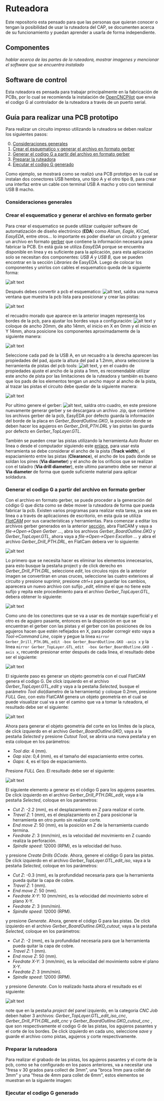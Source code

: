 # Ruteadora
Este repositorio esta pensado para que las personas que quieran conocer o tengan la posibilidad de usar la ruteadora del CAP, se documenten acerca de su funcionamiento y puedan aprender a usarla de forma independiente.

## Componentes
*hablar acerca de las partes de la ruteadora, mostrar imagenes y mencionar el software que se encuentra instalado*

## Software de control
Esta ruteadora es pensada para trabajar principalmente en la fabricación de PCBs, por lo cual se recomienda la instalación de [OpenCNCPilot](https://github.com/martin2250/OpenCNCPilot) que envia el codigo G al controlador de la ruteadora a través de un puerto serial.

## Guía para realizar una PCB prototipo
Para realizar un circuito impreso utilizando la ruteadora se deben realizar los siguientes pasos:

0. [Consideraciones generales](#sec_notes)
1. [Crear el esquematico y generar el archivo en formato gerber](#sec_esq)
2. [Generar el codigo G a partir del archivo en formato gerber](#sec_gcode)
3. [Preparar la ruteadora](#sec_prepare)
4. [Ejecutar el codigo G generado](#sec_execute)


Como ejemplo, se mostrará como se realizó una PCB prototipo en la cual se instalan dos conectores USB hembra, uno tipo A y el otro tipo B, para crear una interfaz entre un cable con terminal USB A macho y otro con terminal USB B macho.

### <a name="sec_notes"></a> Consideraciones generales

### <a name="sec_esq"></a> Crear el esquematico y generar el archivo en formato gerber
Para crear el esquematico se puede utilizar cualquier software de automatización de diseño electrónico (**EDA**) como *Altium*, *Eagle*, *KiCad*, *EasyEDA*, entre otros... lo importante es poder diseñar un circuito y generar un archivo en formato [gerber](https://es.wikipedia.org/wiki/Gerber_(formato_de_archivo)) que contiene la información necesaria para fabricar la PCB. En está guía se utiliza *EasyEDA* porque se encuentra disponible en linea y es suficiente para la aplicación, para esta aplicación solo se necesitan dos componentes: *USB A* y *USB B*, que se pueden encontrar en la sección *Libraries* de EasyEDA. Luego de colocar los componentes y unirlos con cables el esquematico queda de la siguiente forma:

![alt text](https://github.com/cap-repositories/Ruteadora/blob/master/miscelanea/imagenes/schematic_USBA_USBB.PNG "esquematico")

Después debes convertir a pcb el esquematico: ![alt text](https://github.com/cap-repositories/Ruteadora/blob/master/miscelanea/imagenes/convertPCB_USBA_USBB.png "convertir a pcb"), saldra una nueva ventana que muestra la pcb lista para posicionar y crear las pistas:

![alt text](https://github.com/cap-repositories/Ruteadora/blob/master/miscelanea/imagenes/PCB1_USBA_USBB.PNG "pcb1")

el recuadro morado que aparece en la anterior imagen representa los bordes de la pcb, para ajustar los bordes vaya a configuración: ![alt text](https://github.com/cap-repositories/Ruteadora/blob/master/miscelanea/imagenes/configOutline_USBA_USBB.png "configurar bordes") y coloque de ancho 20mm, de alto 14mm, el inicio en X en 0mm y el inicio en Y 14mm, ahora posicione los componentes aproximadamente de la siguiente manera:

![alt text](https://github.com/cap-repositories/Ruteadora/blob/master/miscelanea/imagenes/PCB2_USBA_USBB.PNG "pcb2")

Seleccione cada pad de la USB A, en un recuadro a la derecha aparecen las propiedades del pad, ajuste la altura del pad a 1.2mm, ahora seleccione la herramienta de pistas del pcb tools: ![alt text](https://github.com/cap-repositories/Ruteadora/blob/master/miscelanea/imagenes/tracktool_USBA_USBB.png "tracktool"), y en el cuadro de propiedades ajuste el ancho de la pista a 1mm, es recomendable utilizar este ancho de pista por las limitaciones de la ruteadora y también es bueno que los pads de los elementos tengan un ancho mayor al ancho de la pista, al trazar las pistas el circuito debe quedar de la siguiente manera:

![alt text](https://github.com/cap-repositories/Ruteadora/blob/master/miscelanea/imagenes/PCB3_USBA_USBB.PNG "pcb3")

Por ultimo genere el gerber: ![alt text](https://github.com/cap-repositories/Ruteadora/blob/master/miscelanea/imagenes/gengerber_USBA_USBB.png "gengerber"), saldra otro cuadro, en este presione nuevamente generar gerber y se descargara un archivo .zip, que contiene los archivos gerber de la pcb, EasyEDA por defecto guarda la información del borde de la placa en *Gerber_BoardOutline.GKO*, la posición donde se deben hacer los agujeros en *Gerber_Drill_PTH.DRL* y las pistas las guarda por defecto en *Gerber_TopLayer.GTL*.

También se pueden crear las pistas utilizando la herramienta *Auto Router* en linea o desde el computador siguiendo este [enlace](https://docs.easyeda.com/en/PCB/Route/index.html#Local-Auto-Router), para usar esta herramienta se debe considerar el ancho de la pista (**Track width**), el espaciamiento entre las pistas (**Clearance**), el ancho de los pads donde se soldan los pines (**Via diameter**) y el ancho de los orificios que se realizan con el taladro (**Via drill diameter**), este ultimo parametro debe ser menor al **Via diameter** de forma que quede suficiente material para aplicar soldadura.

### <a name="sec_gcode"></a> Generar el codigo G a partir del archivo en formato gerber
Con el archivo en formato gerber, se puede proceder a la generación del código G que dicta como se debe mover la ruteadora de forma que pueda fabricar la pcb. Existen varios programas para realizar esta tarea, ya sea en linea o a través de aplicaciones de escritorio, en esta guía se utiliza [*FlatCAM*](http://flatcam.org/) por sus características y herramientas. Para comenzar a editar los archivos gerber generados en la anterior [sección](#sec_esq), abra FlatCAM y vaya a *file->Open->Open Gerber ...*, abra los archivos *Gerber_BoardOutline.GKO* y *Gerber_TopLayer.GTL*, ahora vaya a *file->Open->Open Excellon ...* y abra el archivo *Gerber_Drill_PTH.DRL*, en FlatCam debera ver lo siguiente:

![alt text](https://github.com/cap-repositories/Ruteadora/blob/master/miscelanea/imagenes/flatcam_gerber_USBA_USBB.png "flatcam_gerber")

Lo primero que se necesita hacer es eliminar los elementos innecesarios, para esto busque la pestaña project y de click derecho en *Gerber_Drill_PTH.DRL*, seleccione *edit*, los circulos rojos de la anterior imagen se convertiran en unas cruces, seleccione las cuatro exteriores al circuito y presione suprimir, presione *ctrl+s* para guardar los cambios, aparecera un nuevo archivo con sufijo *_edit*, elimine el que no tiene este sufijo y repita este procedimiento para el archivo *Gerber_TopLayer.GTL*, debera obtener lo siguiente:

![alt text](https://github.com/cap-repositories/Ruteadora/blob/master/miscelanea/imagenes/flatcam_gerber1_USBA_USBB.png "flatcam_gerber1")

Como uno de los conectores que se va a usar es de montaje superficial y el otro es de agujero pasante, entonces en la disposición en que se encuentran el gerber con las pistas y el gerber con las posiciones de los agujeros hacen que estén reflejados en X, para poder corregir esto vaya a *Tool->Command Line*, copie y pegue la linea `mirror Gerber_Drill_PTH.DRL_edit -box Gerber_BoardOutline.GKO -axis x` y la linea `mirror Gerber_TopLayer.GTL_edit  -box Gerber_BoardOutline.GKO -axis x`, recuerde presionar enter después de cada linea, el resultado debe ser el siguiente:

![alt text](https://github.com/cap-repositories/Ruteadora/blob/master/miscelanea/imagenes/flatcam_gerber2_USBA_USBB.png "flatcam_gerber2")

El siguiente paso es generar un objeto geometría con el cual FlatCAM genera el codigo G. De click izquierdo en el archivo *Gerber_TopLayer.GTL_edit* y vaya a la pestaña *Selected*, busque el parámetro *Tool dia*(diametro de la herramienta) y coloque 0.2mm, presione *FULL Geo*, con esto FlatCAM genera un objeto geometría en el cual se puede visualizar cual va a ser el camino que va a tomar la ruteadora, el resultado debe ser el siguiente:

![alt text](https://github.com/cap-repositories/Ruteadora/blob/master/miscelanea/imagenes/flatcam_geo1_USBA_USBB.png "flatcam_geo1")

Ahora para generar el objeto geometría del corte en los limites de la placa, de click izquierdo en el archivo *Gerber_BoardOutline.GKO*, vaya a la pestaña *Selected* y presione *Cutout Tool*, se abrira una nueva pestaña y en esta coloque en los parámetros: 

+ *Tool dia*: 4 (mm).
+ *Gap size*: 0,4 (mm), es el tamaño del espaciamiento entre cortes.
+ *Gaps*: 4, es el tipo de espaciamiento. 

Presione *FULL Geo*. El resultado debe ser el siguiente:

![alt text](https://github.com/cap-repositories/Ruteadora/blob/master/miscelanea/imagenes/flatcam_geo2_USBA_USBB.png "flatcam_geo2")

El siguiente elemento a generar es el código G para los agujeros pasantes. De click izquierdo en el archivo *Gerber_Drill_PTH.DRL_edit*, vaya a la pestaña *Selected*, coloque en los parametros:

+ *Cut Z*: -2.2 (mm), es el desplazamiento en Z para realizar el corte.
+ *Travel Z*: 1 (mm), es el desplazamiento en Z para posicionar la herramienta en otro punto sin realizar corte.
+ *End move Z*: 50 (mm), es la posición en Z de la herramienta cuando termina.
+ *Feedrate Z*: 3 (mm/min), es la velocidad del movimiento en Z cuando realiza la perforación.
+ *Spindle speed*: 12000 (RPM), es la velocidad del huso.

y presione *Create Drills GCode*. Ahora, genere el código G para las pistas. De click izquierdo en el archivo *Gerber_TopLayer.GTL_edit_iso*, vaya a la pestaña *Selected*, coloque en los parámetros:

+ *Cut Z*: -0.3 (mm), es la profundidad necesaria para que la herramienta pueda quitar la capa de cobre.
+ *Travel Z*: 1 (mm).
+ *End move Z*: 50 (mm).
+ *Feedrate X-Y*: 10 (mm/min), es la velocidad del movimiento sobre el plano X-Y.
+ *Feedrate Z*: 3 (mm/min).
+ *Spindle speed*: 12000 (RPM).

y presione *Generate*. Ahora, genere el código G para las pistas. De click izquierdo en el archivo *Gerber_BoardOutline.GKO_cutout*, vaya a la pestaña *Selected*, coloque en los parámetros:

+ *Cut Z*: -2 (mm), es la profundidad necesaria para que la herramienta pueda quitar la capa de cobre.
+ *Travel Z*: 1 (mm).
+ *End move Z*: 50 (mm).
+ *Feedrate X-Y*: 3 (mm/min), es la velocidad del movimiento sobre el plano X-Y.
+ *Feedrate Z*: 3 (mm/min).
+ *Spindle speed*: 12000 (RPM).

y presione *Generate*. Con lo realizado hasta ahora el resultado es el siguiente:

![alt text](https://github.com/cap-repositories/Ruteadora/blob/master/miscelanea/imagenes/flatcam_gcode_USBA_USBB.png "flatcam_gcode")

note que en la pestaña *project* del panel izquierdo, en la categoria *CNC Job* deben haber 3 archivos: *Gerber_TopLayer.GTL_edit_iso_cnc*, *Gerber_Drill_PTH.DRL_edit_cnc* y *Gerber_BoardOutline.GKO_cutout_cnc* , que son respectivamente el codigo G de las pistas, los agujeros pasantes y el corte de los bordes. De click izquierdo en cada uno, seleccione *save* y guarde el archivo como pistas, agujeros y corte respectivamente.

### <a name="sec_prepare"></a> Preparar la ruteadora
Para realizar el grabado de las pistas, los agujeros pasantes y el corte de la pcb, como se ha configurado en los pasos anteriores, va a necesitar una "fresa v 30 grados para collect de 3mm", una "broca 1mm para collet de 3mm" y una "fresa de 4mm para collet de 6mm", estos elementos se muestran en la siguiente imagen:



### <a name="sec_execute"></a> Ejecutar el codigo G generado
